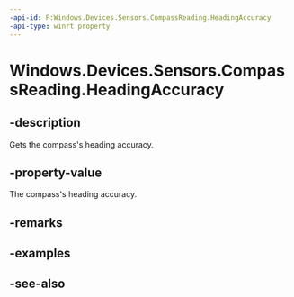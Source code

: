 ----api-id: P:Windows.Devices.Sensors.CompassReading.HeadingAccuracy
-api-type: winrt property
---<!-- Property syntaxpublic Windows.Devices.Sensors.MagnetometerAccuracy HeadingAccuracy { get; }--># Windows.Devices.Sensors.CompassReading.HeadingAccuracy## -descriptionGets the compass's heading accuracy.## -property-valueThe compass's heading accuracy.## -remarks## -examples## -see-also